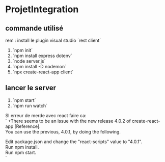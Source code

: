 # ProjetIntegration

## commande utilisé
rem : install le plugin visual studio ´rest client´
1. ´npm init´
1. ´npm install express dotenv´
1. ´node server.js´
1. ´npm install -D nodemon´
1. ´npx create-react-app client´

## lancer le server
1. ´npm start´
1. ´npm run watch´

SI erreur de merde avec react faire ca:<br>
`
+There seems to be an issue with the new release 4.0.2 of create-react-app [Reference].<br>
You can use the previous, 4.0.1, by doing the following.<br>

Edit package.json and change the "react-scripts" value to "4.0.1".<br>
Run npm install.<br>
Run npm start.<br>
`